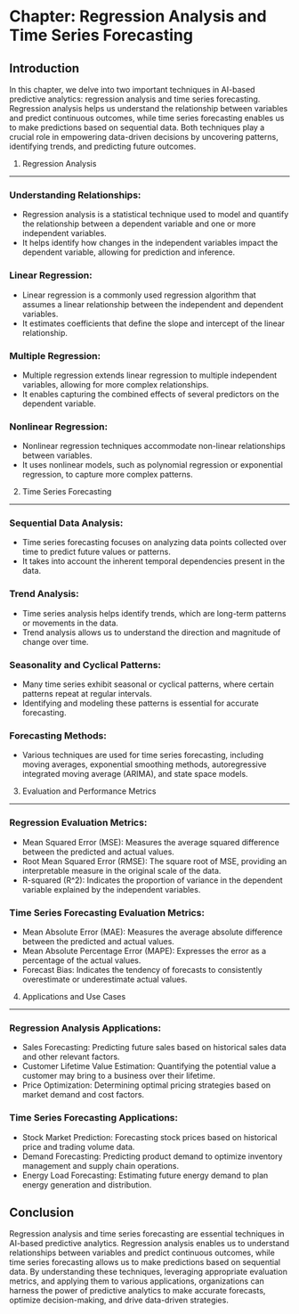 Chapter: Regression Analysis and Time Series Forecasting
========================================================

Introduction
------------

In this chapter, we delve into two important techniques in AI-based predictive analytics: regression analysis and time series forecasting. Regression analysis helps us understand the relationship between variables and predict continuous outcomes, while time series forecasting enables us to make predictions based on sequential data. Both techniques play a crucial role in empowering data-driven decisions by uncovering patterns, identifying trends, and predicting future outcomes.

1. Regression Analysis
----------------------

### Understanding Relationships:

* Regression analysis is a statistical technique used to model and quantify the relationship between a dependent variable and one or more independent variables.
* It helps identify how changes in the independent variables impact the dependent variable, allowing for prediction and inference.

### Linear Regression:

* Linear regression is a commonly used regression algorithm that assumes a linear relationship between the independent and dependent variables.
* It estimates coefficients that define the slope and intercept of the linear relationship.

### Multiple Regression:

* Multiple regression extends linear regression to multiple independent variables, allowing for more complex relationships.
* It enables capturing the combined effects of several predictors on the dependent variable.

### Nonlinear Regression:

* Nonlinear regression techniques accommodate non-linear relationships between variables.
* It uses nonlinear models, such as polynomial regression or exponential regression, to capture more complex patterns.

2. Time Series Forecasting
--------------------------

### Sequential Data Analysis:

* Time series forecasting focuses on analyzing data points collected over time to predict future values or patterns.
* It takes into account the inherent temporal dependencies present in the data.

### Trend Analysis:

* Time series analysis helps identify trends, which are long-term patterns or movements in the data.
* Trend analysis allows us to understand the direction and magnitude of change over time.

### Seasonality and Cyclical Patterns:

* Many time series exhibit seasonal or cyclical patterns, where certain patterns repeat at regular intervals.
* Identifying and modeling these patterns is essential for accurate forecasting.

### Forecasting Methods:

* Various techniques are used for time series forecasting, including moving averages, exponential smoothing methods, autoregressive integrated moving average (ARIMA), and state space models.

3. Evaluation and Performance Metrics
-------------------------------------

### Regression Evaluation Metrics:

* Mean Squared Error (MSE): Measures the average squared difference between the predicted and actual values.
* Root Mean Squared Error (RMSE): The square root of MSE, providing an interpretable measure in the original scale of the data.
* R-squared (R\^2): Indicates the proportion of variance in the dependent variable explained by the independent variables.

### Time Series Forecasting Evaluation Metrics:

* Mean Absolute Error (MAE): Measures the average absolute difference between the predicted and actual values.
* Mean Absolute Percentage Error (MAPE): Expresses the error as a percentage of the actual values.
* Forecast Bias: Indicates the tendency of forecasts to consistently overestimate or underestimate actual values.

4. Applications and Use Cases
-----------------------------

### Regression Analysis Applications:

* Sales Forecasting: Predicting future sales based on historical sales data and other relevant factors.
* Customer Lifetime Value Estimation: Quantifying the potential value a customer may bring to a business over their lifetime.
* Price Optimization: Determining optimal pricing strategies based on market demand and cost factors.

### Time Series Forecasting Applications:

* Stock Market Prediction: Forecasting stock prices based on historical price and trading volume data.
* Demand Forecasting: Predicting product demand to optimize inventory management and supply chain operations.
* Energy Load Forecasting: Estimating future energy demand to plan energy generation and distribution.

Conclusion
----------

Regression analysis and time series forecasting are essential techniques in AI-based predictive analytics. Regression analysis enables us to understand relationships between variables and predict continuous outcomes, while time series forecasting allows us to make predictions based on sequential data. By understanding these techniques, leveraging appropriate evaluation metrics, and applying them to various applications, organizations can harness the power of predictive analytics to make accurate forecasts, optimize decision-making, and drive data-driven strategies.
